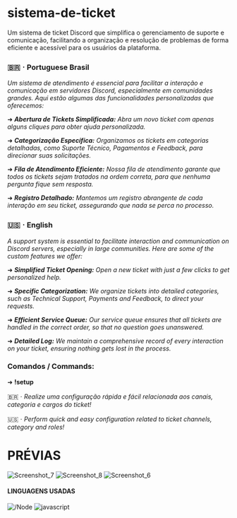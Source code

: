 # sistema-de-ticket
Um sistema de ticket Discord que simplifica o gerenciamento de suporte e comunicação, facilitando a organização e resolução de problemas de forma eficiente e acessível para os usuários da plataforma.


### 🇧🇷ㆍPortuguese Brasil

*Um sistema de atendimento é essencial para facilitar a interação e comunicação em servidores Discord, especialmente em comunidades grandes. Aqui estão algumas das funcionalidades personalizadas que oferecemos:*

➜ ***Abertura de Tickets Simplificada:** Abra um novo ticket com apenas alguns cliques para obter ajuda personalizada.*

➜ ***Categorização Específica:** Organizamos os tickets em categorias detalhadas, como Suporte Técnico, Pagamentos e Feedback, para direcionar suas solicitações.*

➜ ***Fila de Atendimento Eficiente:** Nossa fila de atendimento garante que todos os tickets sejam tratados na ordem correta, para que nenhuma pergunta fique sem resposta.*

➜ ***Registro Detalhado:** Mantemos um registro abrangente de cada interação em seu ticket, assegurando que nada se perca no processo.*

### 🇺🇸ㆍEnglish

*A support system is essential to facilitate interaction and communication on Discord servers, especially in large communities. Here are some of the custom features we offer:*

➜ ***Simplified Ticket Opening:** Open a new ticket with just a few clicks to get personalized help.*

➜ ***Specific Categorization:** We organize tickets into detailed categories, such as Technical Support, Payments and Feedback, to direct your requests.*

➜ ***Efficient Service Queue:** Our service queue ensures that all tickets are handled in the correct order, so that no question goes unanswered.*

➜ ***Detailed Log:** We maintain a comprehensive record of every interaction on your ticket, ensuring nothing gets lost in the process.*


### Comandos / Commands:

➜ **!setup** 

🇧🇷ㆍ*Realize uma configuração rápida e fácil relacionada aos canais, categoria e cargos do ticket!*

🇺🇸ㆍ*Perform quick and easy configuration related to ticket channels, category and roles!*


# PRÉVIAS

![Screenshot_7](https://github.com/ytbielbr01/sistema-de-ticket/assets/107739037/39072fde-f6b9-4b54-a7c9-96ad6a869a53)
![Screenshot_8](https://github.com/ytbielbr01/sistema-de-ticket/assets/107739037/d9a6b63c-38bc-41e2-8b21-e7de2e831cc9)
![Screenshot_6](https://github.com/ytbielbr01/sistema-de-ticket/assets/107739037/2a7533e5-7d68-4c77-bc06-1fea29899a26)

#### LINGUAGENS USADAS

![/Node](https://img.shields.io/badge/Node.js-43853D?style=for-the-badge&logo=node.js&logoColor=white) ![javascript](https://img.shields.io/badge/JavaScript-F7DF1E?style=for-the-badge&logo=javascript&logoColor=black)
